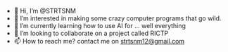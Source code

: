 - 👋 Hi, I’m @STRTSNM
- 👀 I’m interested in making some crazy computer programs that go wild.
- 🌱 I’m currently learning how to use AI for ... well everything
- 💞️ I’m looking to collaborate on a project called RICTP
- 📫 How to reach me? contact me on strtsnm12@gmail.com

<!---
STRTSNM/STRTSNM is a ✨ special ✨ repository because its `README.md` (this file) appears on your GitHub profile.
You can click the Preview link to take a look at your changes.
--->

